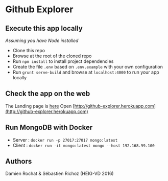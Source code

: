 # Github Explorer

## Execute this app locally
*Assuming you have Node installed*
- Clone this repo
- Browse at the root of the cloned repo
- Run `npm install` to install project dependencies
- Create the file `.env` based on `.env.example` with your own configuration
- Run `grunt serve-build` and browse at `localhost:4000` to run your app locally

## Check the app on the web
The Landing page is [here](https://damienrochat.github.io/TWEB-App-01/)
Open [http://github-explorer.herokuapp.com](http://github-explorer.herokuapp.com)

## Run MongoDB with Docker
- Server : `docker run -p 27017:27017 mongo:latest`
- Client : `docker run -it mongo:latest mongo --host 192.168.99.100`

## Authors
Damien Rochat & Sébastien Richoz (HEIG-VD 2016)
